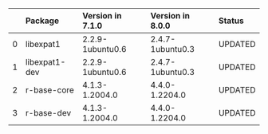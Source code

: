 <!-- markdown-link-check-disable -->

|    | Package       | Version in 7.1.0   | Version in 8.0.0   | Status   |
|---:|:--------------|:-------------------|:-------------------|:---------|
|  0 | libexpat1     | 2.2.9-1ubuntu0.6   | 2.4.7-1ubuntu0.3   | UPDATED  |
|  1 | libexpat1-dev | 2.2.9-1ubuntu0.6   | 2.4.7-1ubuntu0.3   | UPDATED  |
|  2 | r-base-core   | 4.1.3-1.2004.0     | 4.4.0-1.2204.0     | UPDATED  |
|  3 | r-base-dev    | 4.1.3-1.2004.0     | 4.4.0-1.2204.0     | UPDATED  |